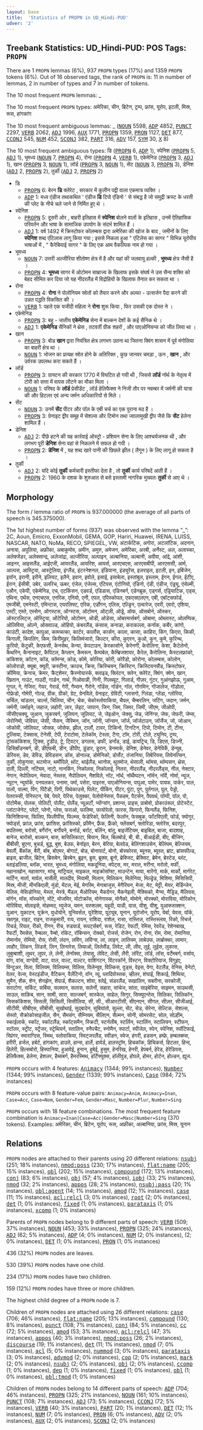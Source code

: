 ```yaml
---
layout: base
title:  'Statistics of PROPN in UD_Hindi-PUD'
udver: '2'
---
```


## Treebank Statistics: UD_Hindi-PUD: POS Tags: `PROPN`

There are 1 `PROPN` lemmas (6%), 937 `PROPN` types (17%) and 1359 `PROPN` tokens (6%).
Out of 16 observed tags, the rank of `PROPN` is: 11 in number of lemmas, 2 in number of types and 7 in number of tokens.

The 10 most frequent `PROPN` lemmas: _

The 10 most frequent `PROPN` types:  अमेरिका, चीन, ब्रिटेन, ट्रम्प, फ्रांस, यूरोप, इटली, मिस्र, रूस, हांगकांग

The 10 most frequent ambiguous lemmas: _ (<tt><a href="hi_pud-pos-NOUN.html">NOUN</a></tt> 5598, <tt><a href="hi_pud-pos-ADP.html">ADP</a></tt> 4852, <tt><a href="hi_pud-pos-PUNCT.html">PUNCT</a></tt> 2297, <tt><a href="hi_pud-pos-VERB.html">VERB</a></tt> 2062, <tt><a href="hi_pud-pos-ADJ.html">ADJ</a></tt> 1996, <tt><a href="hi_pud-pos-AUX.html">AUX</a></tt> 1771, <tt><a href="hi_pud-pos-PROPN.html">PROPN</a></tt> 1359, <tt><a href="hi_pud-pos-PRON.html">PRON</a></tt> 1127, <tt><a href="hi_pud-pos-DET.html">DET</a></tt> 877, <tt><a href="hi_pud-pos-CCONJ.html">CCONJ</a></tt> 545, <tt><a href="hi_pud-pos-NUM.html">NUM</a></tt> 452, <tt><a href="hi_pud-pos-SCONJ.html">SCONJ</a></tt> 382, <tt><a href="hi_pud-pos-PART.html">PART</a></tt> 316, <tt><a href="hi_pud-pos-ADV.html">ADV</a></tt> 157, <tt><a href="hi_pud-pos-SYM.html">SYM</a></tt> 30, <tt><a href="hi_pud-pos-X.html">X</a></tt> 8)

The 10 most frequent ambiguous types:  डि (<tt><a href="hi_pud-pos-PROPN.html">PROPN</a></tt> 6, <tt><a href="hi_pud-pos-ADP.html">ADP</a></tt> 1), स्पेनिश (<tt><a href="hi_pud-pos-PROPN.html">PROPN</a></tt> 5, <tt><a href="hi_pud-pos-ADJ.html">ADJ</a></tt> 1), भूमध्य (<tt><a href="hi_pud-pos-NOUN.html">NOUN</a></tt> 7, <tt><a href="hi_pud-pos-PROPN.html">PROPN</a></tt> 4), रोना (<tt><a href="hi_pud-pos-PROPN.html">PROPN</a></tt> 4, <tt><a href="hi_pud-pos-VERB.html">VERB</a></tt> 1), एकेमेनिड (<tt><a href="hi_pud-pos-PROPN.html">PROPN</a></tt> 3, <tt><a href="hi_pud-pos-ADJ.html">ADJ</a></tt> 1), खान (<tt><a href="hi_pud-pos-PROPN.html">PROPN</a></tt> 3, <tt><a href="hi_pud-pos-NOUN.html">NOUN</a></tt> 1), लॉर्ड (<tt><a href="hi_pud-pos-PROPN.html">PROPN</a></tt> 3, <tt><a href="hi_pud-pos-NOUN.html">NOUN</a></tt> 1), सेंट (<tt><a href="hi_pud-pos-NOUN.html">NOUN</a></tt> 3, <tt><a href="hi_pud-pos-PROPN.html">PROPN</a></tt> 3), डेनिश (<tt><a href="hi_pud-pos-ADJ.html">ADJ</a></tt> 2, <tt><a href="hi_pud-pos-PROPN.html">PROPN</a></tt> 2), तुर्की (<tt><a href="hi_pud-pos-ADJ.html">ADJ</a></tt> 2, <tt><a href="hi_pud-pos-PROPN.html">PROPN</a></tt> 2)


* डि
  * <tt><a href="hi_pud-pos-PROPN.html">PROPN</a></tt> 6: बेरन <b>डि</b> क्लेरेट , सरकार में कुलीन पद्वी वाला एकमात्र व्यक्ति ।
  * <tt><a href="hi_pud-pos-ADP.html">ADP</a></tt> 1: मध्य एंडीज तथाकथित ' एंडीज <b>डि</b> टिपो एंडिनो ' से संबद्ध है जो समुद्री क्रस्ट के धरती की प्लेट के नीचे चले जाने से निर्मित हुए थे ।
* स्पेनिश
  * <tt><a href="hi_pud-pos-PROPN.html">PROPN</a></tt> 5: दूसरी ओर , बाहरी इतिहास में <b>स्पेनिश</b> बोलने वालों के इतिहास , उनमें ऐतिहासिक परिवर्तन और भाषा के सामाजिक उपयोग के संदर्भ शामिल हैं ।
  * <tt><a href="hi_pud-pos-ADJ.html">ADJ</a></tt> 1: वर्ष 1492 में क्रिस्टोफर कोलम्बस द्वारा अमेरिका की खोज के बाद , जमीनों के लिए <b>स्पेनिश</b> शब्द एंटिलास लागू किया गया ; इससे निकला हुआ " एंटिलेस का सागर " विभिन्न यूरोपीय भाषाओं में , " कैरेबियाई सागर " के लिए एक आम वैकल्पिक नाम हो गया ।
* भूमध्य
  * <tt><a href="hi_pud-pos-NOUN.html">NOUN</a></tt> 7: उत्तरी अल्जीरिया शीतोष्ण क्षेत्र में है और यहां की जलवायु हल्की , <b>भूमध्य</b> क्षेत्र जैसी है ।
  * <tt><a href="hi_pud-pos-PROPN.html">PROPN</a></tt> 4: <b>भूमध्य</b> सागर में ओटोमन साम्राज्य के खिलाफ इसके संघर्ष ने उस सैन्य शक्ति को बेहद सीमित कर दिया जो यह नीदरलैंड में विद्रोहियों के खिलाफ तैनात कर सकता था ।
* रोना
  * <tt><a href="hi_pud-pos-PROPN.html">PROPN</a></tt> 4: <b>रोना</b> ने पोलोनियम स्रोतों को तैयार करने और अल्फा - उत्सर्जन पैदा करने की उन्नत पद्धति विकसित की ।
  * <tt><a href="hi_pud-pos-VERB.html">VERB</a></tt> 1: पहले एक यजीदी महिला ने <b>रोना</b> शुरू किया , फिर उसकी एक दोस्त ने ।
* एकेमेनिड
  * <tt><a href="hi_pud-pos-PROPN.html">PROPN</a></tt> 3: बहु - जातीय <b>एकेमेनिड</b> सेना में बाल्कन देशों के कई सैनिक थे ।
  * <tt><a href="hi_pud-pos-ADJ.html">ADJ</a></tt> 1: <b>एकेमेनिड</b> सैनिकों ने थ्रेस , तटवर्ती ग्रीक शहरों , और पाएओनियन्स को जीत लिया था ।
* खान
  * <tt><a href="hi_pud-pos-PROPN.html">PROPN</a></tt> 3: बोड <b>खान</b> द्वारा नियंत्रित क्षेत्र लगभग उतना था जितना क्विंग शासन में पूर्व मंगोलिया का बाहरी क्षेत्र था ।
  * <tt><a href="hi_pud-pos-NOUN.html">NOUN</a></tt> 1: भोजन का प्रत्यक्ष स्रोत होने के अतिरिक्त , कुछ जानवर चमड़ा , ऊन , <b>खान</b> , और उर्वरक उपलब्ध करा सकते हैं ।
* लॉर्ड
  * <tt><a href="hi_pud-pos-PROPN.html">PROPN</a></tt> 3: ग्राफ्टन की सरकार 1770 में विघटित हो गयी थी , जिससे <b>लॉर्ड</b> नॉर्थ के नेतृत्व में टोरी को सत्ता में वापस लौटने का मौका मिला ।
  * <tt><a href="hi_pud-pos-NOUN.html">NOUN</a></tt> 1: परिषद के <b>लॉर्ड</b> प्रेसीडेंट , लॉर्ड हेलिफैक्स ने निजी तौर पर नवम्बर में जर्मनी की यात्रा की और हिटलर एवं अन्य जर्मन अधिकारियों से मिले ।
* सेंट
  * <tt><a href="hi_pud-pos-NOUN.html">NOUN</a></tt> 3: उनमें <b>सेंट</b> पीटर और पॉल के एबी चर्च का एक पुराना मठ है ।
  * <tt><a href="hi_pud-pos-PROPN.html">PROPN</a></tt> 3: ग्रेनाइट द्वीप समूह में सेशल्स और टिमोन तथा ज्वालामुखी द्वीप जैसे कि <b>सेंट</b> हेलेना शामिल हैं ।
* डेनिश
  * <tt><a href="hi_pud-pos-ADJ.html">ADJ</a></tt> 2: पीछे हटने की यह कार्रवाई ऑस्ट्रो - प्रशियन सेना के लिए आश्चर्यजनक थी , और लगभग पूरी <b>डेनिश</b> सेना वहां से निकलने में सफल हो गयी ।
  * <tt><a href="hi_pud-pos-PROPN.html">PROPN</a></tt> 2: <b>डेनिश</b> में , यह शब्द खारे पानी की छिछले झील ( लैगून ) के लिए लागू हो सकता है ।
* तुर्की
  * <tt><a href="hi_pud-pos-ADJ.html">ADJ</a></tt> 2: यदि कोई <b>तुर्की</b> कर्मचारी इस्तीफा देता है , तो <b>तुर्की</b> कार्य परिषदें आती हैं ।
  * <tt><a href="hi_pud-pos-PROPN.html">PROPN</a></tt> 2: 1960 के दशक के शुरुआत से बसे इस्लामी नागरिक मुख्यतः <b>तुर्की</b> से आए थे ।

## Morphology

The form / lemma ratio of `PROPN` is 937.000000 (the average of all parts of speech is 345.375000).

The 1st highest number of forms (937) was observed with the lemma “_”: 2C, Aoun, Emicro, ExxonMobil, GEMA, GOP, Hariri, Huawei, IRENA, LUISS, NASCAR, NATO, NoMa, RECO, SPIEGEL, VW, अंटार्कटिक, अगोरा, अटलांटिक, अदनान, अनाया, अपुलिया, अफ्रीका, अबाकुमोव, अमीन, अमुरु, अमेजन, अमेरिका, अरबी, अर्नेस्ट, अल, अलास्का, अलेक्जेंडर, अलेक्सान्द्र, अलेजांद्रा, अल्जीरिया, अल्पाइन, अल्बानिया, अल्बानी, अवीवा, आंद्रे, आंशी, आइनर, आइसलैंड, आईएजी, आयरलैंड, आयरिश, आयर्स, आरएचएस, आरएसबीपी, आरएससी, आर्म, आल्पस, आस्ट्रिया, आस्ट्रेलिया, इंग्लैंड, इंटरनेशनल, इंडियाना, इंड्युरेंस, इज़राइल, इटली, इन, इबिंजेन, इयॉन, इरानी, इरीने, इलियट, इलैने, इवान, इवोले, इसाई, इसाबेला, इस्तांबुल, इस्लाम, ईगन, ईगल, ईटीए, ईरान, ईसीबी, उबेर, उलरिच, ऊबर, एंजेल, एंजेल्स, एंटिपस, एंटोनियो, एंडिनो, एंडी, एंडीज, एंड्र्यू, एंसेल्मी, एऔन, एकेपी, एकेमेनिड, एच, एटकिंसन, एडवर्ड, एडिडास, एडिनबर्ग, एडेनब्रूक, एड्गर्स, एड्रियाटिक, एड्स, एथिना, एथेंस, एनएचएस, एनरिक, एनियो, एनी, एपल, एपिस्कोपल, एफएसएलएन, एबी, एबॉट्सफोर्ड, एमजीबी, एमनेस्टी, एमिन्टास, एयरलिफ्ट, एरिक, एर्डोगन, एलिस, एल्ड्रिन, एल्वारेज, एवरी, एवरो, एशिया, एस्टी, एस्ते, एस्सेन, ऑगस्टस, ऑग्स्टस, ऑटोमन, ऑट्ज़ी, ऑड्रे, ऑफ, ऑसबोर्न, ऑस्कर, ऑस्टरलिट्ज, ऑस्ट्रिया, ओंटेरियो, ओटोमन, ओडी, ओडेसा, ओबरमार्सबर्ग, ओबामा, ओब्लास्ट, ओलम्पिक, ओलिविया, ओल्ने, ओसवाल्ड, ओहियो, कंबरलैंड, कंसास, कनाडा, कराकल्ला, कर्नाक, कर्बेर, कांगो, काउंटी, कादेश, कापुआ, कामचत्का, कार्टर, कार्लोस, कार्सन, काला, कासा, काहिरा, किंग, किएरा, किकी, किगाली, किपलिंग, किम, किरीमुइर, किलिमंजारो, किल्टर, कीरा, कुएरन, कुओ, कुन, कुमे, कुरिन्थ, कुरियो, केंटुकी, केएफसी, केनसेथ, केन्या, केपटाउन, केरकासोने, केरेनगी, केरोलिना, केशा, कैटेलेनो, कैथरिन, कैनानाइट, कैपिटल, कैप्लान, कैमरून, कैम्पबेल, कैम्ब्रिजशायर, कैरेल, कैरोलिना, कैस्टलफ्रांको, कॉकेशस, कॉटन, कॉड, कॉमन्स, कोड, कोमे, कोरिया, कोरी, कोरैडो, कोरोना, कोलम्बस, कोलोन, कोलोराडो, क्यूबा, क्यूरी, क्रस्टीना, क्राउच, क्रिस, क्रिस्चियन, क्रिस्टिन, क्रिस्टियनसैंड, क्रिस्टोफर, क्रीमिया, क्रेनाच, क्रेमर, क्रैट्शेमर, क्रैस्नोयार्स्क, क्लाइड, क्लिंटन, क्लेन, क्लेरेट, क्विंग, क्वेन, खान, खितान, गाउंट, गाउदी, गार्डन, गार्थ, गिओवान्नी, गिनी, गिलब्यूट, गिलार्ड, गीज़र, गुंटर, गुआंगझोऊ, गुआम, गूगल, गे, गेजिरा, गेयर, गेरार्ड, गेरी, गैम्सन, गैरोने, गॉडेंस, गॉर्डन, गॉल, गोंगमिन, गोंजालेज, गोंडोला, गोफ्रेडो, गोमेरी, गोल्ड, ग्रीक, ग्रीको, ग्रेट, ग्रेनविले, ग्रेनाइट, ग्रेविटी, ग्लासगो, ग्लिंडा, ग्लेंडा, ग्लोरिया, चर्चिल, चांडलर, चार्ल्स, चिलिया, चीन, चेक, चेकोस्लोवाकिया, चैपल, चैम्बरलिन, जटिंग, जदान, जर्मन, जर्मनी, जर्माइने, जहाज, ज़होरी, ज़ार, ज़ेइट, जापान, जिन, जिम, जिमर, जिमी, जीएम, जीओपी, जीसीएचक्यू, जुआन, जुकरबर्ग, जुलियन, जूलियट, जे, जेइऑन, जेक्सु, जेड, जेनिंग्स, जेफ, जेफरी, जेम्स, जेरोनिमो, जेवियर, जेसी, जैसन, जैस्मिन, जॉन, जॉनी, जॉन्सन, जॉर्ज, जॉर्जटाउन, जॉर्जेज, जो, जोआन, जोकोवी, जोलियट, जोसफ, जोसेफ, झील, टार्लो, टावर, टिकिनो, टिनटिन, टिपो, टिमोन, टी, टीना, टुल्सिया, टेक्सास, टेनेसी, टेपी, टेराटोमा, टेलेकॉम, टेस्ला, टैगा, टॉम, टोरी, टोले, ट्युनिप, ट्रम्प, ट्रांसकॉकेशस, ट्रिक्स, ट्रुडीउ, ट्रे, ट्विटर, डगलस, डफी, डर्नांड, डाई, डायट्रिच, डि, डिएस, डिज्नी, डिसिब़ॉंडनबर्ग, डी, डीएफबी, डीन, डीपीए, डुंडार, डुरान, डेनमार्क, डेनिश, डेनेवर, डेनेविर्के, डेन्यूब, डेरियस, डेव, डेविड, डेविडसन, डॉस, डोनाल्ड, डोमेनिको, डोर्सेट, तंजानिया, तिबेरियस, तियेनत्सिन, तुर्की, तोकुगावा, थटमोज, थर्मोपिले, थ़ॉट, थाईलैंड, थानोस, थुतमोज, थेसाली, थॉमस, थॉम्पसन, थ्रेस, दाती, दिल्ली, नटिंघम, नाटो, नानकिंग, निकोलस, निकोलाई, नितरा, नीदरलैंड, नीदरलैंड्स, नील, नेक्टार, नेगान, नेपोलियन, नेवादा, नेस्तस, नैपोलियन, नैशविले, नॉट, नॉर्थ, नॉर्थैम्पटन, नॉर्मन, नॉर्वे, नोर्मा, न्यूज, न्यूटन, न्यूयॉर्क, पनवलकर, पनामा, पर्मा, पसेरा, पाइरस, पाएओनियन्स, पापुआ, पामेर, पायफ, पार्कर, पाल, पालों, पाल्मा, पिंग, पिंटैडो, पिगी, पिथेकाउसे, पिलेट, पीकिंग, पीटर, पुंटा, पुग, पुर्तगाल, पूल, पेड्रो, पेतरास्सी, पेनिस्टन, पेबे, पेयरे, पेरिस, पेलुक्का, पेलोपोनेसस, पैकहम, पैटर्सन, पैपवर्थ, पॉम्पी, पॉल, पो, पोटोमैक, पोलक, पोलिटी, पोलैंट, पोलैंड, प्यूअर्टो, प्योंग्यांग, प्रशान्त, प्राइस, प्राबोवो, प्रोकाउंसल, प्रोटेस्टेंट, प्लांटाजेनेट, प्लेटो, प्लेनो, प्लेस, फराओ, फातिमा, फायोरेलो, फारस, फिगारो, फिनलैंड, फिनिश, फिनिशियन्स, फिलिप, फिलीपींस, फिल्म्स, फेडेरिको, फेलिनी, फेलॉन, फेसबुक, फॉंटविएली, फोर्ड, फ्योगुर, फ्योर्ड्स, फ्रांज़, फ्रांस, फ्रांसिस, फ्रांसिस्को, फ्रीमैन, फ्रैंक, फ्रैंको, फ्लेंसबर्ग, फ्लोरिडा, फ्लोरेंस, बदरपुर, बपतिस्मा, बरोसो, बर्गेरॉन, बर्गोयने, बर्नार्ड, बर्राट, बर्लिन, बांतु, बाइजेंटियम, बाइबिल, बाजा, बादशाह, बानेज, बारोसो, बाल्कन, बास, बासिलिकाटा, बियान, बिल, बिलबोर्ड, बी, बी., बीआईडी, बीए, बीजिंग, बीबीसी, बुएना, बुचर्ड, बुद्ध, बुश, बेउफ, बेनॉइत, बेरन, बेरिया, बेलग्रेड, बेलिंगशाउसेन, बेलिंघम, बेल्जियम, बेवर्ली, बैंकॉक, बैरी, बॉब, बोएमर, बोगार्ट, बोड, बोनापार्ट, बोनो, बोस्फोरस, ब्यूनस, ब्यूस्त, ब्रांट, ब्रांसफील्ड, ब्राइस, ब्राजील, ब्रिटेन, ब्रिसबेन, ब्रिस्बेन, ब्रुइन, ब्रुस, ब्रूक्स, ब्रूनो, ब्रेक्जिट, ब्रेक्सिट, ब्रेमेन, ब्रेस्टेड, ब्लंट, ब्लाइंडलिया, ब्लॉक, भारत, भूमध्य, मंगोलिया, मकदूनिया, मपेट्स, मर, मरात, मरीना, मरोतो, मर्फी, महानाखोन, महासागर, मांचू, मांट्रियल, माइकल, माइक्रोसॉफ्ट, माउन्टेन, माया, मारेंगो, मार्क, मार्को, मार्गरेट, मार्टिन, मार्ता, मार्वल, मार्सेली, मालदीव, मियामी, मिलान, मिलिकन, मिलेनिया, मिल्ड्रेड, मिशिमा, मिसिसिपी, मिस्र, मीजी, मीनकिएली, मुंडो, मेंटल, मेई, मेगरिम, मेगाबाजुस, मेगैरियन, मेजा, मेट, मेट्टी, मेयर, मेर्डिन्जेन, मेलिस, मेसिडोनिया, मेस्ता, मेस्त्रे, मैंडल, मैओरियम, मैकग्रेगर, मैकनेइली, मैक्सिको, मैग्मा, मैड्रिड, मैलियस, मॉर्गन, मॉस, मॉस्कोने, मोंटे, मोजमिर, मोटोक्रॉस, मोनेगास्क, मोनैको, मोमोने, मोरक्को, मोराविया, मोरिकोन, मोरिविया, मोलाइसे, मोहम्मद, म्युजेज, यमन, यरुशलम, यहूदी, यान्नी, यास, यीशु, यीशू, युआक्जाक्शन, युआन, युकाटन, युक्रेन, युधोयोने, युनिवर्सल, युरेशिया, यूट्यूब, यूनान, यूरोजोन, यूरोप, येर्बा, येवस, यॉर्क, रक्षागृह, राइट, राइन, राजकुमारी, राय, रायन, राशिदा, राशेल, रासा, रास्तिज़, रास्तिस्लाव, रिको, रिचर्ज, रिचर्ड, रियल, रीको, रीगन, रीच, रुडयार्ड, रूपर्ट्सबर्ग, रूस, रेडिट, रेफर्टी, रेमिस, रेवरेंड, रेशेनबाख, रैफर्टी, रैमसेस, रैम्बलर, रैम्बो, रॉकेट, रॉबिन्सन, रोक्को, रोजर्स, रोजेन, रोन, रोना, रोम, रोमा, रोमानिया, रोमानोव, रोमियो, रोस, रोसी, लंदन, लविंग, लविंग्स, ला, लाइन, लातियम, लाबेउफ, लाब्रोक्का, लामार, लाहौर, लिंकन, लिंडसे, लिन, लिनारेस, लियाओ, लिलेसैंड, लिवेट, ली, लीव, लुई, लुईस, लुकास, लुबुम्बाशी, लूथर, लूपर, ले, लेनी, लेनॉक्स, लेयासु, लेविट, लेसी, लैरी, लॉरेंट, लॉर्ड, लॉस, वर्टेमबर्ग, वर्साय, वांग, वांस, वाग्देवी, वाट, वाल, वाल्ट, वाल्टर, वाशिंगटन, विंटरकॉर्न, विंस्टन, विक्टोरियाज, विगुइए, विन्टुअर, विला, विलियम, विलियम्स, विलिस, विलेन्युव, विल्किस, वुड्स, वेइस, वेगा, वेटलैंड, वेनिस, वेनेटो, वेलर, वेल्स, वेस्टइंडीज, वैटिकन, वैलेंटिनो, वॉन, व्यू, व्लादिवोस्तक, व्हीलर, शंघाई, शिकाई, शिथिया, शुमैन, शेंक, शेन, शेनझेन, शेपार्ड, शैकल्टन, शोवा, श्लेई, संडरलैंड, सखालिन, सबरीना, सरकोजी, सराटोगा, सर्किट, सर्बिया, सलमान, सलास, सलेर्नो, सहारा, सांचेज, सांता, साइबेरिया, साइमन, साउथसी, साउल, साक़िब, सान, सामी, सारा, साल्जबर्ग, सास्केल, साहेल, सिगुर, सिफ्युएन्तेस, सिलिका, सिलिकॉन, सिसकॉकेशस, सिसली, सिसिली, सिसीलिया, सी, सी., सीआरटीसी, सीएनएन, सीगल, सीज़र, सीजीआई, सीटीवी, सीबीएस, सीबीसी, सुखोथाई, सुद्बादेन, सुबियांतो, सुल्ला, सेंट, सेड, सेरेना, सेल्टिक, सेशल्स, सेस्तो, सैक्रोकोसाइजील, सैन, सैमसंग, सैम्नियम, सैलिएन, सैल्मन, सोनी, सोमरसेट, सोल, सोल्हीम, स्काईलार्क, स्कॉट, स्कॉटलैंड, स्कॉट्समैन, स्क्रिटी, स्टर्नलीब, स्टर्लिन, स्टार्लिन, स्टालियन, स्टीफन, स्टॉलर, स्ट्रीट, स्ट्रेंजर, स्ट्रेथियर्न, स्तालिन, स्नैपचैट, स्नोमैन, स्पार्टा, स्पीजेल, स्पेन, स्पेनिश, स्पॉटिफाई, स्प्रिंगर, स्माराग्दिस, स्मिथ, स्लोवाकिया, स्विट्जरलैंड, स्वीडन, स्वेज, हंगरी, हडसन, हम्फ्रे, हम्बलबम्स, हरीरी, हर्जल, हर्बर्ट, हांगकांग, हाउते, हान्स, हार्ले, हार्वर्ड, हालस्ट्रॉम, हिचकॉक, हिचिकर्स, हिटलर, हिन्द, हिलेरी, हिल्सबोरो, हिस्पानिया, हुआवेई, हुनान, हुबेई, हुसुम, हेनरिख, हेनरी, हेपबर्न, हेरेड, हेरेडियस, हेलिफैक्स, हेलेना, हेशलर, हैब्सबर्ग, हैमरस्मिथ, हॉर्टेफ्यूक्स, हॉलीवुड, होपले, होमर, होर्टन, होल्डन, ह्यूज.

`PROPN` occurs with 4 features: <tt><a href="hi_pud-feat-Animacy.html">Animacy</a></tt> (1344; 99% instances), <tt><a href="hi_pud-feat-Number.html">Number</a></tt> (1344; 99% instances), <tt><a href="hi_pud-feat-Gender.html">Gender</a></tt> (1339; 99% instances), <tt><a href="hi_pud-feat-Case.html">Case</a></tt> (984; 72% instances)

`PROPN` occurs with 8 feature-value pairs: `Animacy=Anim`, `Animacy=Inan`, `Case=Acc`, `Case=Nom`, `Gender=Fem`, `Gender=Masc`, `Number=Plur`, `Number=Sing`

`PROPN` occurs with 18 feature combinations.
The most frequent feature combination is `Animacy=Inan|Case=Acc|Gender=Masc|Number=Sing` (370 tokens).
Examples: अमेरिका, चीन, ब्रिटेन, यूरोप, रूस, अफ्रीका, अल्बानिया, फ्रांस, मिस्र, यूनान


## Relations

`PROPN` nodes are attached to their parents using 20 different relations: <tt><a href="hi_pud-dep-nsubj.html">nsubj</a></tt> (251; 18% instances), <tt><a href="hi_pud-dep-nmod-poss.html">nmod:poss</a></tt> (230; 17% instances), <tt><a href="hi_pud-dep-flat-name.html">flat:name</a></tt> (205; 15% instances), <tt><a href="hi_pud-dep-obl.html">obl</a></tt> (202; 15% instances), <tt><a href="hi_pud-dep-compound.html">compound</a></tt> (172; 13% instances), <tt><a href="hi_pud-dep-conj.html">conj</a></tt> (83; 6% instances), <tt><a href="hi_pud-dep-obj.html">obj</a></tt> (57; 4% instances), <tt><a href="hi_pud-dep-iobj.html">iobj</a></tt> (33; 2% instances), <tt><a href="hi_pud-dep-nmod.html">nmod</a></tt> (32; 2% instances), <tt><a href="hi_pud-dep-appos.html">appos</a></tt> (28; 2% instances), <tt><a href="hi_pud-dep-nsubj-pass.html">nsubj:pass</a></tt> (20; 1% instances), <tt><a href="hi_pud-dep-obl-agent.html">obl:agent</a></tt> (14; 1% instances), <tt><a href="hi_pud-dep-amod.html">amod</a></tt> (12; 1% instances), <tt><a href="hi_pud-dep-case.html">case</a></tt> (11; 1% instances), <tt><a href="hi_pud-dep-acl-relcl.html">acl:relcl</a></tt> (3; 0% instances), <tt><a href="hi_pud-dep-root.html">root</a></tt> (2; 0% instances), <tt><a href="hi_pud-dep-det.html">det</a></tt> (1; 0% instances), <tt><a href="hi_pud-dep-fixed.html">fixed</a></tt> (1; 0% instances), <tt><a href="hi_pud-dep-parataxis.html">parataxis</a></tt> (1; 0% instances), <tt><a href="hi_pud-dep-xcomp.html">xcomp</a></tt> (1; 0% instances)

Parents of `PROPN` nodes belong to 9 different parts of speech: <tt><a href="hi_pud-pos-VERB.html">VERB</a></tt> (509; 37% instances), <tt><a href="hi_pud-pos-NOUN.html">NOUN</a></tt> (453; 33% instances), <tt><a href="hi_pud-pos-PROPN.html">PROPN</a></tt> (325; 24% instances), <tt><a href="hi_pud-pos-ADJ.html">ADJ</a></tt> (62; 5% instances), <tt><a href="hi_pud-pos-ADP.html">ADP</a></tt> (4; 0% instances), <tt><a href="hi_pud-pos-NUM.html">NUM</a></tt> (2; 0% instances),  (2; 0% instances), <tt><a href="hi_pud-pos-DET.html">DET</a></tt> (1; 0% instances), <tt><a href="hi_pud-pos-PRON.html">PRON</a></tt> (1; 0% instances)

436 (32%) `PROPN` nodes are leaves.

530 (39%) `PROPN` nodes have one child.

234 (17%) `PROPN` nodes have two children.

159 (12%) `PROPN` nodes have three or more children.

The highest child degree of a `PROPN` node is 7.

Children of `PROPN` nodes are attached using 26 different relations: <tt><a href="hi_pud-dep-case.html">case</a></tt> (706; 46% instances), <tt><a href="hi_pud-dep-flat-name.html">flat:name</a></tt> (205; 13% instances), <tt><a href="hi_pud-dep-compound.html">compound</a></tt> (130; 8% instances), <tt><a href="hi_pud-dep-punct.html">punct</a></tt> (108; 7% instances), <tt><a href="hi_pud-dep-conj.html">conj</a></tt> (84; 5% instances), <tt><a href="hi_pud-dep-cc.html">cc</a></tt> (72; 5% instances), <tt><a href="hi_pud-dep-amod.html">amod</a></tt> (53; 3% instances), <tt><a href="hi_pud-dep-acl-relcl.html">acl:relcl</a></tt> (47; 3% instances), <tt><a href="hi_pud-dep-appos.html">appos</a></tt> (40; 3% instances), <tt><a href="hi_pud-dep-nmod-poss.html">nmod:poss</a></tt> (26; 2% instances), <tt><a href="hi_pud-dep-discourse.html">discourse</a></tt> (19; 1% instances), <tt><a href="hi_pud-dep-det.html">det</a></tt> (11; 1% instances), <tt><a href="hi_pud-dep-nmod.html">nmod</a></tt> (7; 0% instances), <tt><a href="hi_pud-dep-acl.html">acl</a></tt> (5; 0% instances), <tt><a href="hi_pud-dep-nummod.html">nummod</a></tt> (3; 0% instances), <tt><a href="hi_pud-dep-parataxis.html">parataxis</a></tt> (3; 0% instances), <tt><a href="hi_pud-dep-advmod.html">advmod</a></tt> (2; 0% instances), <tt><a href="hi_pud-dep-cop.html">cop</a></tt> (2; 0% instances), <tt><a href="hi_pud-dep-mark.html">mark</a></tt> (2; 0% instances), <tt><a href="hi_pud-dep-nsubj.html">nsubj</a></tt> (2; 0% instances), <tt><a href="hi_pud-dep-obj.html">obj</a></tt> (2; 0% instances), <tt><a href="hi_pud-dep-ccomp.html">ccomp</a></tt> (1; 0% instances), <tt><a href="hi_pud-dep-dep.html">dep</a></tt> (1; 0% instances), <tt><a href="hi_pud-dep-fixed.html">fixed</a></tt> (1; 0% instances), <tt><a href="hi_pud-dep-obl.html">obl</a></tt> (1; 0% instances), <tt><a href="hi_pud-dep-obl-tmod.html">obl:tmod</a></tt> (1; 0% instances)

Children of `PROPN` nodes belong to 14 different parts of speech: <tt><a href="hi_pud-pos-ADP.html">ADP</a></tt> (704; 46% instances), <tt><a href="hi_pud-pos-PROPN.html">PROPN</a></tt> (325; 21% instances), <tt><a href="hi_pud-pos-NOUN.html">NOUN</a></tt> (161; 10% instances), <tt><a href="hi_pud-pos-PUNCT.html">PUNCT</a></tt> (108; 7% instances), <tt><a href="hi_pud-pos-ADJ.html">ADJ</a></tt> (73; 5% instances), <tt><a href="hi_pud-pos-CCONJ.html">CCONJ</a></tt> (72; 5% instances), <tt><a href="hi_pud-pos-VERB.html">VERB</a></tt> (40; 3% instances), <tt><a href="hi_pud-pos-PART.html">PART</a></tt> (20; 1% instances), <tt><a href="hi_pud-pos-DET.html">DET</a></tt> (12; 1% instances), <tt><a href="hi_pud-pos-NUM.html">NUM</a></tt> (7; 0% instances), <tt><a href="hi_pud-pos-PRON.html">PRON</a></tt> (6; 0% instances), <tt><a href="hi_pud-pos-ADV.html">ADV</a></tt> (2; 0% instances), <tt><a href="hi_pud-pos-AUX.html">AUX</a></tt> (2; 0% instances), <tt><a href="hi_pud-pos-SCONJ.html">SCONJ</a></tt> (2; 0% instances)

